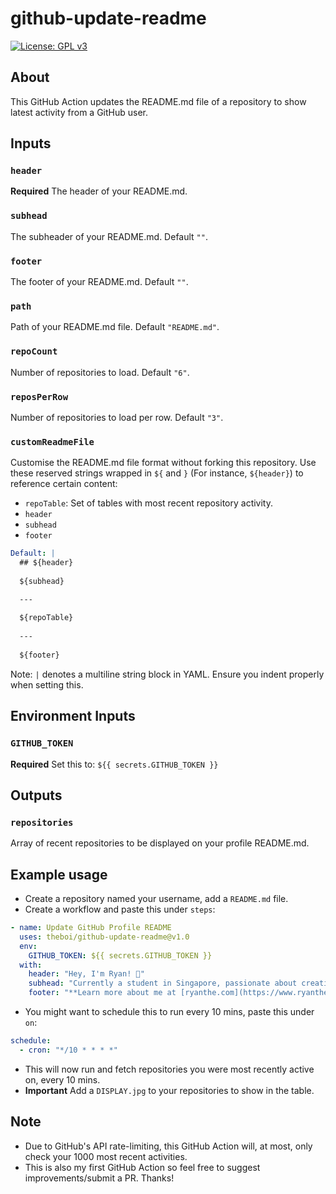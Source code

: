 # github-update-readme

[![License: GPL v3](https://img.shields.io/badge/License-GPLv3-blue.svg)](https://www.gnu.org/licenses/gpl-3.0)

## About

This GitHub Action updates the README.md file of a repository to show latest activity from a GitHub user.

## Inputs

### `header`

**Required** The header of your README.md.

### `subhead`

The subheader of your README.md. Default `""`.

### `footer`

The footer of your README.md. Default `""`.

### `path`

Path of your README.md file. Default `"README.md"`.

### `repoCount`

Number of repositories to load. Default `"6"`.

### `reposPerRow`

Number of repositories to load per row. Default `"3"`.

### `customReadmeFile`

Customise the README.md file format without forking this repository. Use these reserved strings wrapped in `${` and `}` (For instance, `${header}`) to reference certain content:
- `repoTable`: Set of tables with most recent repository activity.
- `header`
- `subhead`
- `footer`

```yaml
Default: |
  ## ${header}
      
  ${subhead}

  ---
      
  ${repoTable}
      
  ---
      
  ${footer}
```

Note: `|` denotes a multiline string block in YAML. Ensure you indent properly when setting this.

## Environment Inputs

### `GITHUB_TOKEN`

**Required** Set this to: `${{ secrets.GITHUB_TOKEN }}`

## Outputs

### `repositories`

Array of recent repositories to be displayed on your profile README.md.

## Example usage

- Create a repository named your username, add a `README.md` file.
- Create a workflow and paste this under `steps`:
```yaml
- name: Update GitHub Profile README
  uses: theboi/github-update-readme@v1.0
  env:
    GITHUB_TOKEN: ${{ secrets.GITHUB_TOKEN }}
  with:
    header: "Hey, I'm Ryan! 👋"
    subhead: "Currently a student in Singapore, passionate about creating all-things-tech to improve society."
    footer: "**Learn more about me at [ryanthe.com](https://www.ryanthe.com)!**"
```
- You might want to schedule this to run every 10 mins, paste this under `on`:
```yaml
schedule:
  - cron: "*/10 * * * *"
```
- This will now run and fetch repositories you were most recently active on, every 10 mins.
- **Important** Add a `DISPLAY.jpg` to your repositories to show in the table.

## Note

- Due to GitHub's API rate-limiting, this GitHub Action will, at most, only check your 1000 most recent activities.
- This is also my first GitHub Action so feel free to suggest improvements/submit a PR. Thanks!